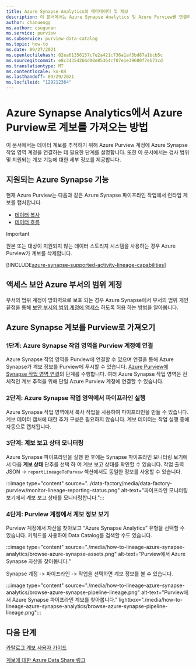 ```yaml
---
title: Azure Synapse Analytics의 메타데이터 및 계보
description: 이 문서에서는 Azure Synapse Analytics 및 Azure Purview를 연결하여 데이터 계보를 추적하는 방법을 설명합니다.
author: chanuengg
ms.author: csugunan
ms.service: purview
ms.subservice: purview-data-catalog
ms.topic: how-to
ms.date: 09/27/2021
ms.openlocfilehash: 02ea61356157c7e2a421c736a1af5bd87a1bcb5c
ms.sourcegitcommit: e8c34354266d00e85364cf07e1e39600f7eb71cd
ms.translationtype: MT
ms.contentlocale: ko-KR
ms.lasthandoff: 09/29/2021
ms.locfileid: "129212364"
---
```

# <a name="how-to-get-lineage-from-azure-synapse-analytics-into-azure-purview"></a>Azure Synapse Analytics에서 Azure Purview로 계보를 가져오는 방법

이 문서에서는 데이터 계보를 추적하기 위해 Azure Purview 계정에 Azure Synapse 작업 영역 계정을 연결하는 데 필요한 단계를 설명합니다. 또한 이 문서에서는 검사 범위 및 지원되는 계보 기능에 대한 세부 정보를 제공합니다.

## <a name="supported-azure-synapse-capabilities"></a>지원되는 Azure Synapse 기능

현재 Azure Purview는 다음과 같은 Azure Synapse 파이프라인 작업에서 런타임 계보를 캡처합니다.

- [데이터 복사](../data-factory/copy-activity-overview.md?context=/azure/synapse-analytics/context/context)
- [데이터 흐름](../data-factory/concepts-data-flow-overview.md?context=/azure/synapse-analytics/context/context)

> [!IMPORTANT]
> 원본 또는 대상이 지원되지 않는 데이터 스토리지 시스템을 사용하는 경우 Azure Purview가 계보를 삭제합니다.

[!INCLUDE[azure-synapse-supported-activity-lineage-capabilities](includes/data-factory-common-supported-capabilities.md)]

## <a name="access-secured-azure-purview-account"></a>액세스 보안 Azure 부서의 범위 계정
      
부서의 범위 계정이 방화벽으로 보호 되는 경우 Azure Synapse에서 부서의 범위 개인 끝점을 통해 [보안 부서의 범위 계정에 액세스](../synapse-analytics/catalog-and-governance/how-to-access-secured-purview-account.md) 하도록 허용 하는 방법을 알아봅니다.

## <a name="bring-azure-synapse-lineage-into-purview"></a>Azure Synapse 계보를 Purview로 가져오기

### <a name="step-1-connect-azure-synapse-workspace-to-your-purview-account"></a>1단계: Azure Synapse 작업 영역을 Purview 계정에 연결

Azure Synapse 작업 영역을 Purview에 연결할 수 있으며 연결을 통해 Azure Synapse가 계보 정보를 Purview에 푸시할 수 있습니다. [Azure Purview에 Synapse 작업 영역 연결](../synapse-analytics/catalog-and-governance/quickstart-connect-azure-purview.md)의 단계를 수행합니다. 여러 Azure Synapse 작업 영역은 전체적인 계보 추적을 위해 단일 Azure Purview 계정에 연결할 수 있습니다.

### <a name="step-2-run-pipeline-in-azure-synapse-workspace"></a>2단계: Azure Synapse 작업 영역에서 파이프라인 실행

Azure Synapse 작업 영역에서 복사 작업을 사용하여 파이프라인을 만들 수 있습니다. 계보 데이터 캡처에 대한 추가 구성은 필요하지 않습니다. 계보 데이터는 작업 실행 중에 자동으로 캡처됩니다.

### <a name="step-3-monitor-lineage-reporting-status"></a>3단계: 계보 보고 상태 모니터링

Azure Synapse 파이프라인을 실행 한 후에는 Synapse 파이프라인 모니터링 보기에서 다음 **계보 상태** 단추를 선택 하 여 계보 보고 상태를 확인할 수 있습니다. 작업 출력 JSON -> `reportLineageToPurvew` 섹션에서도 동일한 정보를 사용할 수 있습니다.

:::image type="content" source="../data-factory/media/data-factory-purview/monitor-lineage-reporting-status.png" alt-text="파이프라인 모니터링 보기에서 계보 보고 상태를 모니터링합니다.":::

### <a name="step-4-view-lineage-information-in-your-purview-account"></a>4단계: Purview 계정에서 계보 정보 보기

Purview 계정에서 자산을 찾아보고 “Azure Synapse Analytics” 유형을 선택할 수 있습니다. 키워드를 사용하여 Data Catalog를 검색할 수도 있습니다.

:::image type="content" source="./media/how-to-lineage-azure-synapse-analytics/browse-azure-synapse-assets.png" alt-text="Purview에서 Azure Synapse 자산을 찾아봅니다."

Synapse 계정 -> 파이프라인 -> 작업을 선택하면 계보 정보를 볼 수 있습니다.

:::image type="content" source="./media/how-to-lineage-azure-synapse-analytics/browse-azure-synapse-pipeline-lineage.png" alt-text="Purview에서 Azure Synapse 파이프라인 계보를 찾아봅니다." lightbox="./media/how-to-lineage-azure-synapse-analytics/browse-azure-synapse-pipeline-lineage.png":::

## <a name="next-steps"></a>다음 단계

[카탈로그 계보 사용자 가이드](catalog-lineage-user-guide.md)

[계보에 대한 Azure Data Share 링크](how-to-link-azure-data-share.md)
